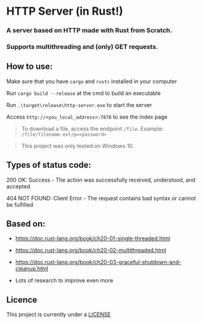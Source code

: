 # HTTP Server (in Rust!)

### A server based on HTTP made with Rust from Scratch. 

### Supports multithreading and (only) GET requests.

## How to use:

Make sure that you have `cargo` and `rustc` installed in your computer

Run `cargo build --release` at the cmd to build an executable

Run `.\target\release\http-server.exe` to start the server

Access `http://<you_local_address>:7878` to see the index page

> To download a file, access the endpoint `/file`. Example: `/file/filename.ext/p=<password>`

> This project was only tested on Windows 10.

## Types of status code:

200 OK: Success - The action was successfully received, understood, and accepted

404 NOT FOUND: Client Error - The request contains bad syntax or cannot be fulfilled

## Based on:

- https://doc.rust-lang.org/book/ch20-01-single-threaded.html

- https://doc.rust-lang.org/book/ch20-02-multithreaded.html

- https://doc.rust-lang.org/book/ch20-03-graceful-shutdown-and-cleanup.html

- Lots of research to improve even more

## Licence

This project is currently under a [LICENSE](LICENSE)

